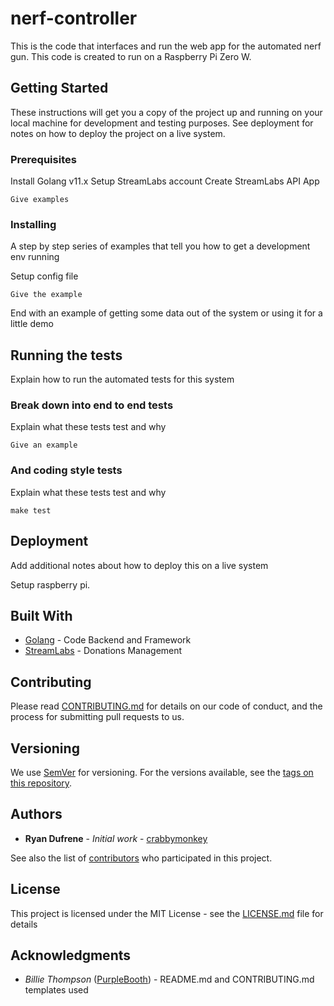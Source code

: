 # nerf-controller
This is the code that interfaces and run the web app for the automated nerf gun. This code is created to run on a Raspberry Pi Zero W.

## Getting Started

These instructions will get you a copy of the project up and running on your local machine for development and testing purposes. See deployment for notes on how to deploy the project on a live system.

### Prerequisites

Install Golang v11.x
Setup StreamLabs account
Create StreamLabs API App

```
Give examples
```

### Installing

A step by step series of examples that tell you how to get a development env running

Setup config file
```
Give the example
```

End with an example of getting some data out of the system or using it for a little demo

## Running the tests

Explain how to run the automated tests for this system

### Break down into end to end tests

Explain what these tests test and why

```
Give an example
```

### And coding style tests

Explain what these tests test and why

```
make test
```

## Deployment

Add additional notes about how to deploy this on a live system

Setup raspberry pi.

## Built With

* [Golang](https://golang.org/) - Code Backend and Framework
* [StreamLabs](https://streamlabs.com/) - Donations Management

## Contributing

Please read [CONTRIBUTING.md](https://github.com/crabbymonkey/nerf-contorller/blob/master/CONTRIBUTING.md) for details on our code of conduct, and the process for submitting pull requests to us.

## Versioning

We use [SemVer](http://semver.org/) for versioning. For the versions available, see the [tags on this repository](https://github.com/crabbymonkey/nerf-contorller/tags). 

## Authors

* **Ryan Dufrene** - *Initial work* - [crabbymonkey](https://github.com/crabbymonkey)

See also the list of [contributors](https://github.com/crabbymonkey/nerf-contorller/contributors) who participated in this project.

## License

This project is licensed under the MIT License - see the [LICENSE.md](LICENSE.md) file for details

## Acknowledgments

* *Billie Thompson* ([PurpleBooth](https://github.com/PurpleBooth)) - README.md and CONTRIBUTING.md templates used
